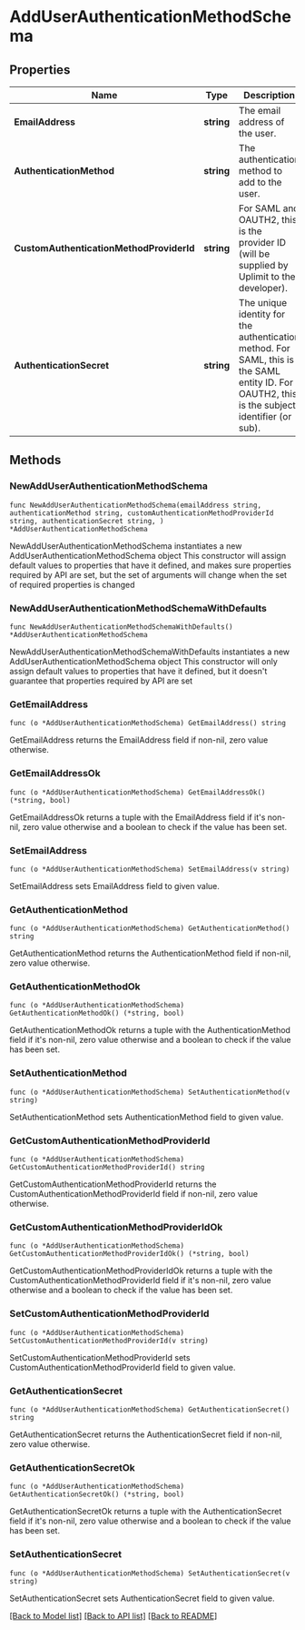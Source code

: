 # AddUserAuthenticationMethodSchema

## Properties

Name | Type | Description | Notes
------------ | ------------- | ------------- | -------------
**EmailAddress** | **string** | The email address of the user. | 
**AuthenticationMethod** | **string** | The authentication method to add to the user. | 
**CustomAuthenticationMethodProviderId** | **string** | For SAML and OAUTH2, this is the provider ID (will be supplied by Uplimit to the developer). | 
**AuthenticationSecret** | **string** | The unique identity for the authentication method. For SAML, this is the SAML entity ID. For OAUTH2, this is the subject identifier (or sub). | 

## Methods

### NewAddUserAuthenticationMethodSchema

`func NewAddUserAuthenticationMethodSchema(emailAddress string, authenticationMethod string, customAuthenticationMethodProviderId string, authenticationSecret string, ) *AddUserAuthenticationMethodSchema`

NewAddUserAuthenticationMethodSchema instantiates a new AddUserAuthenticationMethodSchema object
This constructor will assign default values to properties that have it defined,
and makes sure properties required by API are set, but the set of arguments
will change when the set of required properties is changed

### NewAddUserAuthenticationMethodSchemaWithDefaults

`func NewAddUserAuthenticationMethodSchemaWithDefaults() *AddUserAuthenticationMethodSchema`

NewAddUserAuthenticationMethodSchemaWithDefaults instantiates a new AddUserAuthenticationMethodSchema object
This constructor will only assign default values to properties that have it defined,
but it doesn't guarantee that properties required by API are set

### GetEmailAddress

`func (o *AddUserAuthenticationMethodSchema) GetEmailAddress() string`

GetEmailAddress returns the EmailAddress field if non-nil, zero value otherwise.

### GetEmailAddressOk

`func (o *AddUserAuthenticationMethodSchema) GetEmailAddressOk() (*string, bool)`

GetEmailAddressOk returns a tuple with the EmailAddress field if it's non-nil, zero value otherwise
and a boolean to check if the value has been set.

### SetEmailAddress

`func (o *AddUserAuthenticationMethodSchema) SetEmailAddress(v string)`

SetEmailAddress sets EmailAddress field to given value.


### GetAuthenticationMethod

`func (o *AddUserAuthenticationMethodSchema) GetAuthenticationMethod() string`

GetAuthenticationMethod returns the AuthenticationMethod field if non-nil, zero value otherwise.

### GetAuthenticationMethodOk

`func (o *AddUserAuthenticationMethodSchema) GetAuthenticationMethodOk() (*string, bool)`

GetAuthenticationMethodOk returns a tuple with the AuthenticationMethod field if it's non-nil, zero value otherwise
and a boolean to check if the value has been set.

### SetAuthenticationMethod

`func (o *AddUserAuthenticationMethodSchema) SetAuthenticationMethod(v string)`

SetAuthenticationMethod sets AuthenticationMethod field to given value.


### GetCustomAuthenticationMethodProviderId

`func (o *AddUserAuthenticationMethodSchema) GetCustomAuthenticationMethodProviderId() string`

GetCustomAuthenticationMethodProviderId returns the CustomAuthenticationMethodProviderId field if non-nil, zero value otherwise.

### GetCustomAuthenticationMethodProviderIdOk

`func (o *AddUserAuthenticationMethodSchema) GetCustomAuthenticationMethodProviderIdOk() (*string, bool)`

GetCustomAuthenticationMethodProviderIdOk returns a tuple with the CustomAuthenticationMethodProviderId field if it's non-nil, zero value otherwise
and a boolean to check if the value has been set.

### SetCustomAuthenticationMethodProviderId

`func (o *AddUserAuthenticationMethodSchema) SetCustomAuthenticationMethodProviderId(v string)`

SetCustomAuthenticationMethodProviderId sets CustomAuthenticationMethodProviderId field to given value.


### GetAuthenticationSecret

`func (o *AddUserAuthenticationMethodSchema) GetAuthenticationSecret() string`

GetAuthenticationSecret returns the AuthenticationSecret field if non-nil, zero value otherwise.

### GetAuthenticationSecretOk

`func (o *AddUserAuthenticationMethodSchema) GetAuthenticationSecretOk() (*string, bool)`

GetAuthenticationSecretOk returns a tuple with the AuthenticationSecret field if it's non-nil, zero value otherwise
and a boolean to check if the value has been set.

### SetAuthenticationSecret

`func (o *AddUserAuthenticationMethodSchema) SetAuthenticationSecret(v string)`

SetAuthenticationSecret sets AuthenticationSecret field to given value.



[[Back to Model list]](../README.md#documentation-for-models) [[Back to API list]](../README.md#documentation-for-api-endpoints) [[Back to README]](../README.md)


